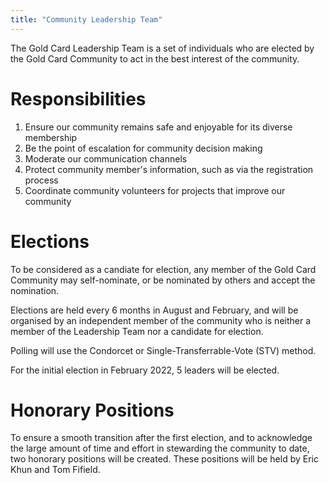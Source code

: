 ```yaml
---
title: "Community Leadership Team"
---
```


The Gold Card Leadership Team is a set of individuals who are
elected by the Gold Card Community to act in the best interest of the community.

# Responsibilities
1. Ensure our community remains safe and enjoyable for its diverse membership
1. Be the point of escalation for community decision making
1. Moderate our communication channels
1. Protect community member's information, such as via the registration process
1. Coordinate community volunteers for projects that improve our community

# Elections
To be considered as a candiate for election, any member of the Gold Card
 Community may self-nominate, or be nominated by others and accept the nomination.

Elections are held every 6 months in August and February, and will be
organised by an independent member of the community who is neither a member of the
Leadership Team nor a candidate for election.

Polling will use the Condorcet or Single-Transferrable-Vote (STV) method.

For the initial election in February 2022, 5 leaders will be elected.

# Honorary Positions
To ensure a smooth transition after the first election, and to acknowledge
the large amount of time and effort in stewarding the community to date, two honorary
positions will be created. These positions will be held by Eric Khun and Tom Fifield.
